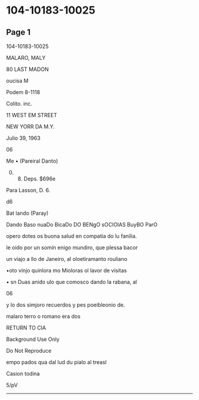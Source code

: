 # 104-10183-10025

## Page 1

104-10183-10025

MALARO, MALY

80 LAST MADON

oucisa M

Podem 8-1118

Colito. inc.

11 WEST EM STREET

NEW YORR DA M.Y.

Julio 39, 1963

06

Me • (Pareiral Danto)

0. 8. Deps. $696e

Para Lasson, D. 6.

d6

Bat lando (Paray)

Dando Baso nuaDo BicaDo DO BENgO sOCIOlAS BuyBO ParO

opero dotes os buona salud en compatia do lu fanilia.

le oido por un somín enigo mundiro, que plessa bacor

un viajo a llo de Janeiro, al oloetiramanto rouliano

•oto vinjo quinlora mo Mioloras ol lavor de visitas

• sn Duas anido ulo que comosco dando la rabana, al

06

y lo dos simjoro recuerdos y pes poeibleonio de.

malaro terro o romano era dos

RETURN TO CIA

Background Use Only

Do Not Reproduce

empo pados qua dal lud du pialo al treasl

Casion todina

5/pV

---

